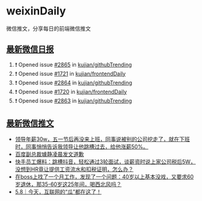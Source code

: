# weixinDaily
微信推文，分享每日的前端微信推文

## [最新微信日报](https://github.com/kujian/weixinDaily/issues)

<!--START_SECTION:activity-->
1. ❗ Opened issue [#2865](https://github.com/kujian/githubTrending/issues/2865) in [kujian/githubTrending](https://github.com/kujian/githubTrending)
2. ❗ Opened issue [#1721](https://github.com/kujian/frontendDaily/issues/1721) in [kujian/frontendDaily](https://github.com/kujian/frontendDaily)
3. ❗ Opened issue [#2864](https://github.com/kujian/githubTrending/issues/2864) in [kujian/githubTrending](https://github.com/kujian/githubTrending)
4. ❗ Opened issue [#1720](https://github.com/kujian/frontendDaily/issues/1720) in [kujian/frontendDaily](https://github.com/kujian/frontendDaily)
5. ❗ Opened issue [#2863](https://github.com/kujian/githubTrending/issues/2863) in [kujian/githubTrending](https://github.com/kujian/githubTrending)
<!--END_SECTION:activity-->


## [最新微信推文](https://weixin.qdkfweb.cn/)

<!-- BLOG-POST-LIST:START -->
- [领导年薪30w，五一节后再没来上班，同事说被别的公司挖走了，就在下班时，同事悄悄告诉我领导让他跳槽过去，给他涨薪50%。](https://weixin.qdkfweb.cn/44602.html)
- [百度副总裁璩静凌晨发文道歉](https://weixin.qdkfweb.cn/44613.html)
- [快手员工爆料：跳槽抖音，轻松通过3轮面试，谈薪资时说上家公司税后5W，没想到HR竟让提供工资流水和扣税证明，怎么办？](https://weixin.qdkfweb.cn/44604.html)
- [在boss上找了一个月工作，发现了一个问题：40岁以上基本没戏，又要求60岁退休，那35-60岁这25年间，喝西北风吗？](https://weixin.qdkfweb.cn/44603.html)
- [5.8｜今天，互联网的“瓜”都在这了！](https://weixin.qdkfweb.cn/44614.html)
<!-- BLOG-POST-LIST:END -->